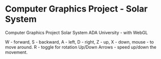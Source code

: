 # Computer Graphics Project - Solar System
Computer Graphics Project Solar System ADA University - with WebGL

W - forward, S - backward, A - left, D - right, Z - up, X - down, mouse - to move around.
R - toggle for rotation
Up/Down Arrows - speed up/down the movement.
